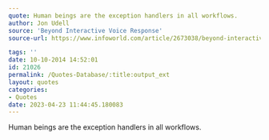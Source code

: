 ```yaml
---
quote: Human beings are the exception handlers in all workflows.
author: Jon Udell
source: 'Beyond Interactive Voice Response'
source-url: https://www.infoworld.com/article/2673038/beyond-interactive-voice-response.html

tags: ''
date: 10-10-2014 14:52:01
id: 21026
permalink: /Quotes-Database/:title:output_ext
layout: quotes
categories:
- Quotes
date: 2023-04-23 11:44:45.180083
---
```

Human beings are the exception handlers in all workflows.